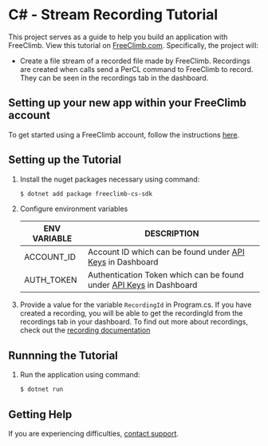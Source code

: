 # C# - Stream Recording Tutorial

This project serves as a guide to help you build an application with FreeClimb. View this tutorial on [FreeClimb.com](https://docs.freeclimb.com/docs/stream-a-recording#section-c). Specifically, the project will:

- Create a file stream of a recorded file made by FreeClimb. Recordings are created when calls send a PerCL command to FreeClimb to record. They can be seen in the recordings tab in the dashboard.

## Setting up your new app within your FreeClimb account

To get started using a FreeClimb account, follow the instructions [here](https://docs.freeclimb.com/docs/getting-started-with-freeclimb).

## Setting up the Tutorial

1. Install the nuget packages necessary using command:

   ```bash
   $ dotnet add package freeclimb-cs-sdk
   ```

2. Configure environment variables

   | ENV VARIABLE            | DESCRIPTION                                                                                                                                                                             |
   | ----------------------- | --------------------------------------------------------------------------------------------------------------------------------------------------------------------------------------- |
   | ACCOUNT_ID              | Account ID which can be found under [API Keys](https://www.freeclimb.com/dashboard/portal/account/authentication) in Dashboard                                                         |
   | AUTH_TOKEN              | Authentication Token which can be found under [API Keys](https://www.freeclimb.com/dashboard/portal/account/authentication) in Dashboard                                               |

3. Provide a value for the variable `RecordingId` in Program.cs. If you have created a recording, you will be able to get the recordingId from the recordings tab in your dashboard. To find out more about recordings, check out the [recording documentation](https://docs.freeclimb.com/docs/recordings-3)

## Runnning the Tutorial

1. Run the application using command:

   ```bash
   $ dotnet run
   ```

## Getting Help

If you are experiencing difficulties, [contact support](https://freeclimb.com/support).
